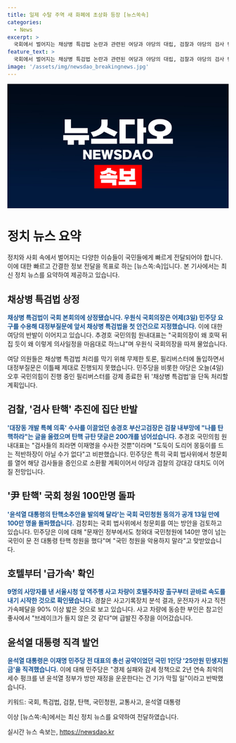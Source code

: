 ```yaml
---
title: 일제 수탈 주역 새 화폐에 초상화 등장 [뉴스쏙속]
categories:
  - News
excerpt: >
  국회에서 벌어지는 채상병 특검법 논란과 관련된 여당과 야당의 대립, 검찰과 야당의 검사 탄핵 논란, 윤석열 대통령에 대한 탄핵 청원 돌파, 서울시청 앞에서의 교통사고, 그리고 일본의 1만엔권 지폐 논란 등 다양한 이슈들로 가득 찬 요약문입니다. 여러분의 제보를 기다리고 있으며, 속도감 있게 새로운 소식을 전달해드리겠습니다. (150자)
feature_text: >
  국회에서 벌어지는 채상병 특검법 논란과 관련된 여당과 야당의 대립, 검찰과 야당의 검사 탄핵 논란, 윤석열 대통령에 대한 탄핵 청원 돌파, 서울시청 앞에서의 교통사고, 그리고 일본의 1만엔권 지폐 논란 등 다양한 이슈들로 가득 찬 요약문입니다. 여러분의 제보를 기다리고 있으며, 속도감 있게 새로운 소식을 전달해드리겠습니다. (150자)
image: '/assets/img/newsdao_breakingnews.jpg'
---
```


<p><img src="/assets/img/newsdao_breakingnews.jpg" alt="koreaapp 속보" /></p>

<h1>정치 뉴스 요약</h1>

<p data-ke-size="size16"></p>

<p>정치와 사회 속에서 벌어지는 다양한 이슈들이 국민들에게 빠르게 전달되어야 합니다. 이에 대한 빠르고 간결한 정보 전달을 목표로 하는 [뉴스쏙:속]입니다. 본 기사에서는 최신 정치 뉴스를 요약하여 제공하고 있습니다. </p>

<p data-ke-size="size16"></p>

<h2 data-ke-size="size26">채상병 특검법 상정</h2>

<p><b><span style="color: #1a5490;">채상병 특검법이 국회 본회의에 상정됐습니다. 우원식 국회의장은 어제(3일) 민주당 요구를 수용해 대정부질문에 앞서 채상병 특검법을 첫 안건으로 지정했습니다.</span></b> 이에 대한 여당의 반발이 이어지고 있습니다. 추경호 국민의힘 원내대표는 "국회의장이 왜 호떡 뒤집 듯이 왜 이렇게 의사일정을 마음대로 하느냐"며 우원식 국회의장을 따져 물었습니다.</p>

<p>여당 의원들은 채상병 특검법 처리를 막기 위해 무제한 토론, 필리버스터에 돌입하면서 대정부질문은 이틀째 제대로 진행되지 못했습니다. 민주당을 비롯한 야당은 오늘(4일) 오후 국민의힘이 진행 중인 필리버스터를 강제 종료한 뒤 '채상병 특검법'을 단독 처리할 계획입니다.</p>

<h2 data-ke-size="size26">검찰, '검사 탄핵' 추진에 집단 반발</h2>

<p><b><span style="color: #1a5490;">'대장동 개발 특혜 의혹' 수사를 이끌었던 송경호 부산고검장은 검찰 내부망에 "나를 탄핵하라"는 글을 올렸으며 탄핵 규탄 댓글은 200개를 넘어섰습니다.</span></b> 추경호 국민의힘 원내대표는 "검사들의 죄라면 이재명을 수사한 것뿐"이라며 "도둑이 도리어 몽둥이를 드는 적반하장이 아닐 수가 없다"고 비판했습니다. 민주당은 특히 국회 법사위에서 청문회를 열어 해당 검사들을 증인으로 소환활 계획이어서 야당과 검찰의 강대강 대치도 이어질 전망입니다.</p>

<h2 data-ke-size="size26">'尹 탄핵' 국회 청원 100만명 돌파</h2>

<p><b><span style="color: #1a5490;">'윤석열 대통령의 탄핵소추안을 발의해 달라'는 국회 국민청원 동의가 공개 13일 만에 100만 명을 돌파했습니다.</span></b> 검창회는 국회 법사위에서 청문회를 여는 방안을 검토하고 있습니다. 민주당은 이에 대해 "문재인 정부에서도 청와대 국민청원에 140만 명이 넘는 국민이 문 전 대통령 탄핵 청원을 했다"며 "국민 청원을 악용하지 말라"고 맞받았습니다.</p>

<h2 data-ke-size="size26">호텔부터 '급가속' 확인</h2>

<p><b><span style="color: #1a5490;">9명의 사망자를 낸 서울시청 앞 역주행 사고 차량이 호텔주차장 출구부터 곧바로 속도를 내기 시작한 것으로 확인됐습니다.</span></b> 경찰은 사고기록장치 분석 결과, 운전자가 사고 직전 가속페달을 90% 이상 밟은 것으로 보고 있습니다. 사고 차량에 동승한 부인은 참고인 좋사에서 "브레이크가 들지 않은 것 같다"며 급발진 주장을 이어갔습니다.</p>

<h2 data-ke-size="size26">윤석열 대통령 직격 발언</h2>

<p><b><span style="color: #1a5490;">윤석열 대통령은 이재명 민주당 전 대표의 총선 공약이었던 국민 1인당 '25만원 민생지원금'을 직격했습니다.</span></b> 이에 대해 민주당은 "경제 실패와 감세 정책으로 2년 연속 최악의 세수 펑크를 낸 윤석열 정부가 방만 재정을 운운한다는 건 기가 막힐 일"이라고 반박했습니다.</p>

<p>키워드: 국회, 특검법, 검찰, 탄핵, 국민청원, 교통사고, 윤석열 대통령</p>

<p data-ke-size="size16"></p>

<p>이상 [뉴스쏙:속]에서는 최신 정치 뉴스를 요약하여 전달하였습니다.</p>
실시간 뉴스 속보는, <a href="https://newsdao.kr" rel="dofollow">https://newsdao.kr</a>


